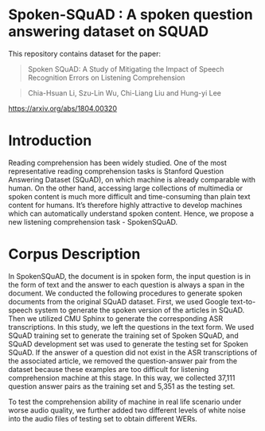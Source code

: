 # Spoken-SQuAD : A spoken question answering dataset on SQUAD
This repository contains dataset for the paper:
> Spoken SQuAD: A Study of Mitigating the Impact of Speech Recognition Errors on Listening Comprehension

> Chia-Hsuan Li, Szu-Lin Wu, Chi-Liang Liu and Hung-yi Lee

https://arxiv.org/abs/1804.00320

# Introduction
Reading comprehension has been widely studied. One of the most representative reading comprehension tasks is Stanford Question Answering Dataset (SQuAD), on which machine is already comparable with human. On the other hand, accessing large collections of multimedia or spoken content is much more difficult and time-consuming than plain text content for humans. It’s therefore highly attractive to develop machines
which can automatically understand spoken content. Hence, we propose a new listening comprehension task - SpokenSQuAD.

# Corpus Description
In SpokenSQuAD, the document is in spoken form, the input question is in the form of text and the answer to each question is always a span in the document. We conducted the following procedures to generate spoken documents from the original SQuAD dataset. First, we used Google text-to-speech system to generate the spoken version of the articles in SQuAD. Then we utilized CMU Sphinx to generate the corresponding ASR transcriptions. In this study, we left the questions in the text form. We used SQuAD training set to generate the training set of Spoken SQuAD, and SQuAD development set was used to generate the testing set for Spoken SQuAD. If the answer of a question did not exist in the ASR transcriptions of the associated article, we removed the question-answer pair from the dataset because these examples are too difficult for listening comprehension machine at this stage. In this way, we collected 37,111 question answer pairs as the training set and 5,351 as the testing set.

To test the comprehension ability of machine in real life scenario under worse audio quality, we further added two different levels of white noise into the audio files of testing set to obtain different WERs.
